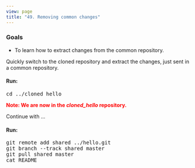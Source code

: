 ```yaml
---
view: page
title: "49. Removing common changes"
---
```


<h3>Goals</h3>

<ul><li>To learn how to extract changes from the common repository.</li></ul>

<p>Quickly switch to the cloned repository and extract the changes, just sent in a common repository.</p>

<h4 class="h4-pre">Run:</h4>

<pre class="instructions">cd ../cloned_hello</pre>

<p style="color:red;"><strong>Note: We are now in the <em>cloned_hello</em> repository.</strong></p>

<p>Continue with …</p>

<h4 class="h4-pre">Run:</h4>

<pre class="instructions">git remote add shared ../hello.git
git branch --track shared master
git pull shared master
cat README</pre>
